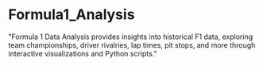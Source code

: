 # Formula1_Analysis
"Formula 1 Data Analysis provides insights into historical F1 data, exploring team championships, driver rivalries, lap times, pit stops, and more through interactive visualizations and Python scripts."

